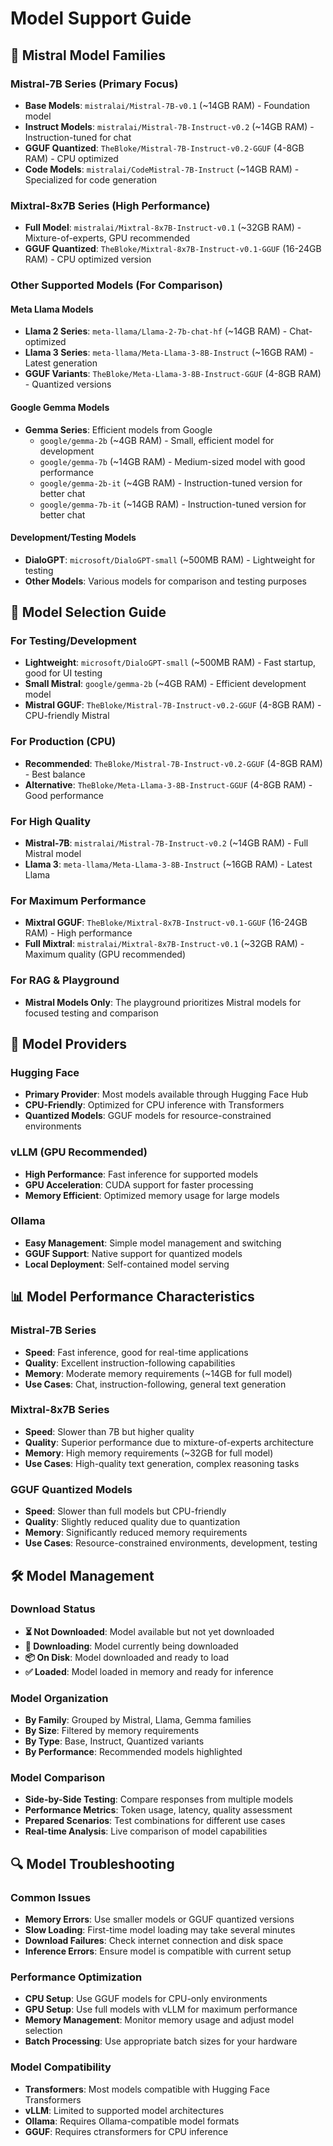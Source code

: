 # Model Support Guide

## 🎯 **Mistral Model Families**

### **Mistral-7B Series** (Primary Focus)
- **Base Models**: `mistralai/Mistral-7B-v0.1` (~14GB RAM) - Foundation model
- **Instruct Models**: `mistralai/Mistral-7B-Instruct-v0.2` (~14GB RAM) - Instruction-tuned for chat
- **GGUF Quantized**: `TheBloke/Mistral-7B-Instruct-v0.2-GGUF` (4-8GB RAM) - CPU optimized
- **Code Models**: `mistralai/CodeMistral-7B-Instruct` (~14GB RAM) - Specialized for code generation

### **Mixtral-8x7B Series** (High Performance)
- **Full Model**: `mistralai/Mixtral-8x7B-Instruct-v0.1` (~32GB RAM) - Mixture-of-experts, GPU recommended
- **GGUF Quantized**: `TheBloke/Mixtral-8x7B-Instruct-v0.1-GGUF` (16-24GB RAM) - CPU optimized version

### **Other Supported Models** (For Comparison)

#### Meta Llama Models
- **Llama 2 Series**: `meta-llama/Llama-2-7b-chat-hf` (~14GB RAM) - Chat-optimized
- **Llama 3 Series**: `meta-llama/Meta-Llama-3-8B-Instruct` (~16GB RAM) - Latest generation
- **GGUF Variants**: `TheBloke/Meta-Llama-3-8B-Instruct-GGUF` (4-8GB RAM) - Quantized versions

#### Google Gemma Models
- **Gemma Series**: Efficient models from Google
  - `google/gemma-2b` (~4GB RAM) - Small, efficient model for development
  - `google/gemma-7b` (~14GB RAM) - Medium-sized model with good performance
  - `google/gemma-2b-it` (~4GB RAM) - Instruction-tuned version for better chat
  - `google/gemma-7b-it` (~14GB RAM) - Instruction-tuned version for better chat

#### Development/Testing Models
- **DialoGPT**: `microsoft/DialoGPT-small` (~500MB RAM) - Lightweight for testing
- **Other Models**: Various models for comparison and testing purposes

## 🚀 **Model Selection Guide**

### **For Testing/Development**
- **Lightweight**: `microsoft/DialoGPT-small` (~500MB RAM) - Fast startup, good for UI testing
- **Small Mistral**: `google/gemma-2b` (~4GB RAM) - Efficient development model
- **Mistral GGUF**: `TheBloke/Mistral-7B-Instruct-v0.2-GGUF` (4-8GB RAM) - CPU-friendly Mistral

### **For Production (CPU)**
- **Recommended**: `TheBloke/Mistral-7B-Instruct-v0.2-GGUF` (4-8GB RAM) - Best balance
- **Alternative**: `TheBloke/Meta-Llama-3-8B-Instruct-GGUF` (4-8GB RAM) - Good performance

### **For High Quality**
- **Mistral-7B**: `mistralai/Mistral-7B-Instruct-v0.2` (~14GB RAM) - Full Mistral model
- **Llama 3**: `meta-llama/Meta-Llama-3-8B-Instruct` (~16GB RAM) - Latest Llama

### **For Maximum Performance**
- **Mixtral GGUF**: `TheBloke/Mixtral-8x7B-Instruct-v0.1-GGUF` (16-24GB RAM) - High performance
- **Full Mixtral**: `mistralai/Mixtral-8x7B-Instruct-v0.1` (~32GB RAM) - Maximum quality (GPU recommended)

### **For RAG & Playground**
- **Mistral Models Only**: The playground prioritizes Mistral models for focused testing and comparison

## 🔧 **Model Providers**

### **Hugging Face**
- **Primary Provider**: Most models available through Hugging Face Hub
- **CPU-Friendly**: Optimized for CPU inference with Transformers
- **Quantized Models**: GGUF models for resource-constrained environments

### **vLLM** (GPU Recommended)
- **High Performance**: Fast inference for supported models
- **GPU Acceleration**: CUDA support for faster processing
- **Memory Efficient**: Optimized memory usage for large models

### **Ollama**
- **Easy Management**: Simple model management and switching
- **GGUF Support**: Native support for quantized models
- **Local Deployment**: Self-contained model serving

## 📊 **Model Performance Characteristics**

### **Mistral-7B Series**
- **Speed**: Fast inference, good for real-time applications
- **Quality**: Excellent instruction-following capabilities
- **Memory**: Moderate memory requirements (~14GB for full model)
- **Use Cases**: Chat, instruction-following, general text generation

### **Mixtral-8x7B Series**
- **Speed**: Slower than 7B but higher quality
- **Quality**: Superior performance due to mixture-of-experts architecture
- **Memory**: High memory requirements (~32GB for full model)
- **Use Cases**: High-quality text generation, complex reasoning tasks

### **GGUF Quantized Models**
- **Speed**: Slower than full models but CPU-friendly
- **Quality**: Slightly reduced quality due to quantization
- **Memory**: Significantly reduced memory requirements
- **Use Cases**: Resource-constrained environments, development, testing

## 🛠️ **Model Management**

### **Download Status**
- **⏳ Not Downloaded**: Model available but not yet downloaded
- **🔄 Downloading**: Model currently being downloaded
- **📦 On Disk**: Model downloaded and ready to load
- **✅ Loaded**: Model loaded in memory and ready for inference

### **Model Organization**
- **By Family**: Grouped by Mistral, Llama, Gemma families
- **By Size**: Filtered by memory requirements
- **By Type**: Base, Instruct, Quantized variants
- **By Performance**: Recommended models highlighted

### **Model Comparison**
- **Side-by-Side Testing**: Compare responses from multiple models
- **Performance Metrics**: Token usage, latency, quality assessment
- **Prepared Scenarios**: Test combinations for different use cases
- **Real-time Analysis**: Live comparison of model capabilities

## 🔍 **Model Troubleshooting**

### **Common Issues**
- **Memory Errors**: Use smaller models or GGUF quantized versions
- **Slow Loading**: First-time model loading may take several minutes
- **Download Failures**: Check internet connection and disk space
- **Inference Errors**: Ensure model is compatible with current setup

### **Performance Optimization**
- **CPU Setup**: Use GGUF models for CPU-only environments
- **GPU Setup**: Use full models with vLLM for maximum performance
- **Memory Management**: Monitor memory usage and adjust model selection
- **Batch Processing**: Use appropriate batch sizes for your hardware

### **Model Compatibility**
- **Transformers**: Most models compatible with Hugging Face Transformers
- **vLLM**: Limited to supported model architectures
- **Ollama**: Requires Ollama-compatible model formats
- **GGUF**: Requires ctransformers for CPU inference 